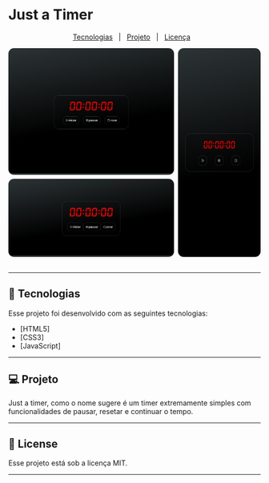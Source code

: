 # Just a Timer

<p align="center" style="display: flex; align-items: center; justify-content: center">
  <a href="#-tecnologias">Tecnologias</a>&nbsp;&nbsp;&nbsp;|&nbsp;&nbsp;&nbsp;
  <a href="#-projeto">Projeto</a>&nbsp;&nbsp;&nbsp;|&nbsp;&nbsp;&nbsp;
  <a href="#-License">Licença</a>&nbsp;&nbsp;&nbsp;
</p>

<div style="display: grid; grid-template-columns: 2fr 1fr; gap: 0.5rem;" >
  <img alt="just a timer tela em computadores" title="just a timer tela em computadores" src="github-img/screenshot-desktop.png" style='border-radius: 0.7rem; grid-row: 1 / 1'/>
  <img alt="just a timer tela em celulares" title="just a timer tela em celulares" src="github-img/screenshot-mobile.png" style='border-radius: 0.7rem; grid-row: 1 / span 2; height: 100%'/>
  <img alt="just a timer tela em celulares(deitado)"  title="just a timer tela em celulares(deitado)"src="github-img/screenshot-mobile_horizontal.png" style='border-radius: 0.7rem; grid-column-start: 1; grid-row: 2 / 2'/>
</div>

<br>

---

## 🧪 Tecnologias

Esse projeto foi desenvolvido com as seguintes tecnologias:

- [HTML5]
- [CSS3]
- [JavaScript]

---

## 💻 Projeto

Just a timer, como o nome sugere é um timer extremamente simples com funcionalidades de pausar, resetar e continuar o tempo.

---

## 📝 License

Esse projeto está sob a licença MIT.

---
